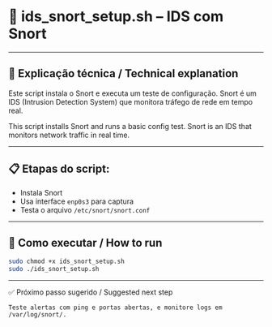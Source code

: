 # 🔎 ids_snort_setup.sh – IDS com Snort

---

## 📝 Explicação técnica / Technical explanation

Este script instala o Snort e executa um teste de configuração. Snort é um IDS (Intrusion Detection System) que monitora tráfego de rede em tempo real.

This script installs Snort and runs a basic config test. Snort is an IDS that monitors network traffic in real time.

---

## 📋 Etapas do script:

- Instala Snort
- Usa interface `enp0s3` para captura
- Testa o arquivo `/etc/snort/snort.conf`

---

## 🚀 Como executar / How to run

```bash
sudo chmod +x ids_snort_setup.sh
sudo ./ids_snort_setup.sh
```
---

✅ Próximo passo sugerido / Suggested next step

    Teste alertas com ping e portas abertas, e monitore logs em /var/log/snort/.
